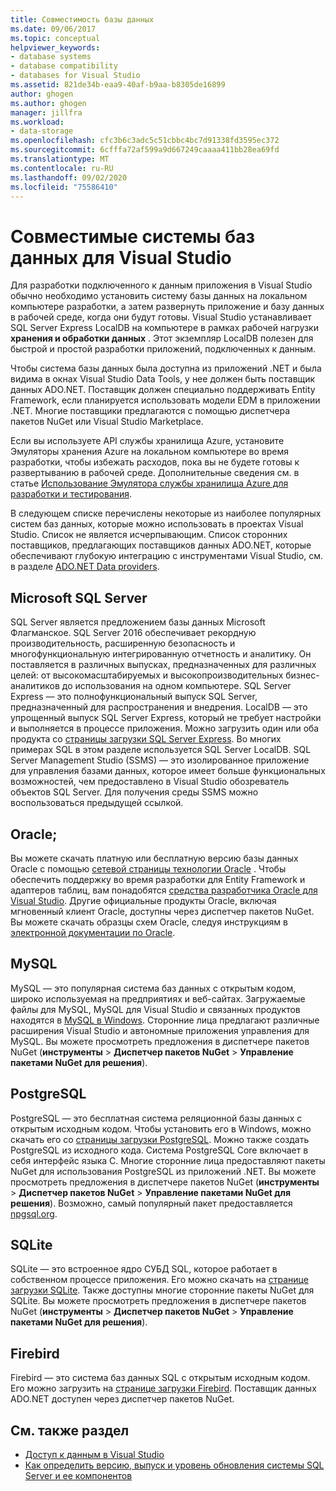 ```yaml
---
title: Совместимость базы данных
ms.date: 09/06/2017
ms.topic: conceptual
helpviewer_keywords:
- database systems
- database compatibility
- databases for Visual Studio
ms.assetid: 821de34b-eaa9-40af-b9aa-b8305de16899
author: ghogen
ms.author: ghogen
manager: jillfra
ms.workload:
- data-storage
ms.openlocfilehash: cfc3b6c3adc5c51cbbc4bc7d91338fd3595ec372
ms.sourcegitcommit: 6cfffa72af599a9d667249caaaa411bb28ea69fd
ms.translationtype: MT
ms.contentlocale: ru-RU
ms.lasthandoff: 09/02/2020
ms.locfileid: "75586410"
---
```

# <a name="compatible-database-systems-for-visual-studio"></a>Совместимые системы баз данных для Visual Studio

Для разработки подключенного к данным приложения в Visual Studio обычно необходимо установить систему базы данных на локальном компьютере разработки, а затем развернуть приложение и базу данных в рабочей среде, когда они будут готовы. Visual Studio устанавливает SQL Server Express LocalDB на компьютере в рамках рабочей нагрузки **хранения и обработки данных** . Этот экземпляр LocalDB полезен для быстрой и простой разработки приложений, подключенных к данным.

Чтобы система базы данных была доступна из приложений .NET и была видима в окнах Visual Studio Data Tools, у нее должен быть поставщик данных ADO.NET. Поставщик должен специально поддерживать Entity Framework, если планируется использовать модели EDM в приложении .NET. Многие поставщики предлагаются с помощью диспетчера пакетов NuGet или Visual Studio Marketplace.

Если вы используете API службы хранилища Azure, установите Эмуляторы хранения Azure на локальном компьютере во время разработки, чтобы избежать расходов, пока вы не будете готовы к развертыванию в рабочей среде. Дополнительные сведения см. в статье [Использование Эмулятора службы хранилища Azure для разработки и тестирования](/azure/storage/common/storage-use-emulator).

В следующем списке перечислены некоторые из наиболее популярных систем баз данных, которые можно использовать в проектах Visual Studio. Список не является исчерпывающим. Список сторонних поставщиков, предлагающих поставщиков данных ADO.NET, которые обеспечивают глубокую интеграцию с инструментами Visual Studio, см. в разделе [ADO.NET Data providers](/dotnet/framework/data/adonet/data-providers).

## <a name="microsoft-sql-server"></a>Microsoft SQL Server

SQL Server является предложением базы данных Microsoft Флагманское. SQL Server 2016 обеспечивает рекордную производительность, расширенную безопасность и многофункциональную интегрированную отчетность и аналитику. Он поставляется в различных выпусках, предназначенных для различных целей: от высокомасштабируемых и высокопроизводительных бизнес-аналитиков до использования на одном компьютере. SQL Server Express — это полнофункциональный выпуск SQL Server, предназначенный для распространения и внедрения.  LocalDB — это упрощенный выпуск SQL Server Express, который не требует настройки и выполняется в процессе приложения. Можно загрузить один или оба продукта со [страницы загрузки SQL Server Express](https://www.microsoft.com/sql-server/sql-server-editions-express). Во многих примерах SQL в этом разделе используется SQL Server LocalDB. SQL Server Management Studio (SSMS) — это изолированное приложение для управления базами данных, которое имеет больше функциональных возможностей, чем предоставлено в Visual Studio обозреватель объектов SQL Server. Для получения среды SSMS можно воспользоваться предыдущей ссылкой.

## <a name="oracle"></a>Oracle;

Вы можете скачать платную или бесплатную версию базы данных Oracle с помощью [сетевой страницы технологии Oracle](https://www.oracle.com/database/technologies/oracle-database-software-downloads.html) . Чтобы обеспечить поддержку во время разработки для Entity Framework и адаптеров таблиц, вам понадобятся [средства разработчика Oracle для Visual Studio](https://www.oracle.com/database/technologies/developer-tools/visual-studio/). Другие официальные продукты Oracle, включая мгновенный клиент Oracle, доступны через диспетчер пакетов NuGet. Вы можете скачать образцы схем Oracle, следуя инструкциям в [электронной документации по Oracle](https://docs.oracle.com/cd/E11882_01/server.112/e10831/toc.htm).

## <a name="mysql"></a>MySQL

MySQL — это популярная система баз данных с открытым кодом, широко используемая на предприятиях и веб-сайтах. Загружаемые файлы для MySQL, MySQL для Visual Studio и связанных продуктов находятся в [MySQL в Windows](https://www.mysql.com/why-mysql/windows/). Сторонние лица предлагают различные расширения Visual Studio и автономные приложения управления для MySQL. Вы можете просмотреть предложения в диспетчере пакетов NuGet (**инструменты**  >  **Диспетчер пакетов NuGet**  >  **Управление пакетами NuGet для решения**).

## <a name="postgresql"></a>PostgreSQL

PostgreSQL — это бесплатная система реляционной базы данных с открытым исходным кодом. Чтобы установить его в Windows, можно скачать его со [страницы загрузки PostgreSQL](https://www.postgresql.org/download/windows/). Можно также создать PostgreSQL из исходного кода. Система PostgreSQL Core включает в себя интерфейс языка C. Многие сторонние лица предоставляют пакеты NuGet для использования PostgreSQL из приложений .NET. Вы можете просмотреть предложения в диспетчере пакетов NuGet (**инструменты**  >  **Диспетчер пакетов NuGet**  >  **Управление пакетами NuGet для решения**). Возможно, самый популярный пакет предоставляется [npgsql.org](http://www.npgsql.org).

## <a name="sqlite"></a>SQLite

SQLite — это встроенное ядро СУБД SQL, которое работает в собственном процессе приложения. Его можно скачать на [странице загрузки SQLite](https://www.sqlite.org/download.html). Также доступны многие сторонние пакеты NuGet для SQLite. Вы можете просмотреть предложения в диспетчере пакетов NuGet (**инструменты**  >  **Диспетчер пакетов NuGet**  >  **Управление пакетами NuGet для решения**).

## <a name="firebird"></a>Firebird

Firebird — это система баз данных SQL с открытым исходным кодом. Его можно загрузить на [странице загрузки Firebird](http://firebirdsql.org/en/downloads/). Поставщик данных ADO.NET доступен через диспетчер пакетов NuGet.

## <a name="see-also"></a>См. также раздел

- [Доступ к данным в Visual Studio](../data-tools/accessing-data-in-visual-studio.md)
- [Как определить версию, выпуск и уровень обновления системы SQL Server и ее компонентов](https://support.microsoft.com/help/321185/how-to-determine-the-version-edition-and-update-level-of-sql-server-an)
